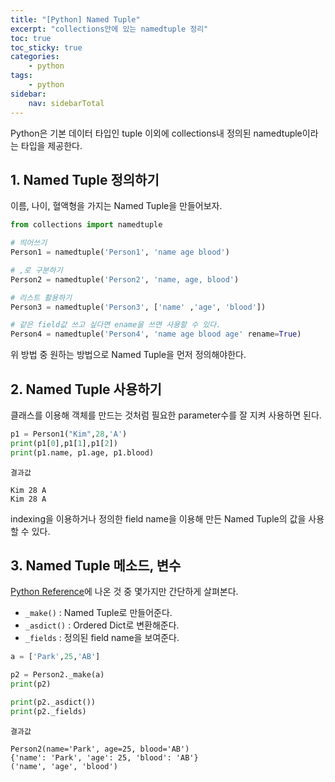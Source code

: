 ```yaml
---
title: "[Python] Named Tuple"
excerpt: "collections안에 있는 namedtuple 정리"
toc: true
toc_sticky: true
categories:
    - python
tags:
    - python
sidebar:
    nav: sidebarTotal
---
```


Python은 기본 데이터 타입인 tuple 이외에 collections내 정의된 namedtuple이라는 타입을 제공한다.

## 1. Named Tuple 정의하기

이름, 나이, 혈액형을 가지는 Named Tuple을 만들어보자.

```py
from collections import namedtuple

# 띄어쓰기
Person1 = namedtuple('Person1', 'name age blood')

# ,로 구분하기
Person2 = namedtuple('Person2', 'name, age, blood')

# 리스트 활용하기
Person3 = namedtuple('Person3', ['name' ,'age', 'blood'])

# 같은 field값 쓰고 싶다면 ename을 쓰면 사용할 수 있다.
Person4 = namedtuple('Person4', 'name age blood age' rename=True)
```

위 방법 중 원하는 방법으로 Named Tuple을 먼저 정의해야한다.

## 2. Named Tuple 사용하기

클래스를 이용해 객체를 만드는 것처럼 필요한 parameter수를 잘 지켜 사용하면 된다.

```py
p1 = Person1("Kim",28,'A')
print(p1[0],p1[1],p1[2])
print(p1.name, p1.age, p1.blood)
```

```
결과값

Kim 28 A
Kim 28 A
```

indexing을 이용하거나 정의한 field name을 이용해 만든 Named Tuple의 값을 사용할 수 있다.

## 3. Named Tuple 메소드, 변수

[Python Reference](https://docs.python.org/ko/3.7/library/collections.html#collections.namedtuple)에 나온 것 중 몇가지만 간단하게 살펴본다.

-   `_make()` : Named Tuple로 만들어준다.
-   `_asdict()` : Ordered Dict로 변환해준다.
-   `_fields` : 정의된 field name을 보여준다.

```py
a = ['Park',25,'AB']

p2 = Person2._make(a)
print(p2)

print(p2._asdict())
print(p2._fields)

```

```
결과값

Person2(name='Park', age=25, blood='AB')
{'name': 'Park', 'age': 25, 'blood': 'AB'}
('name', 'age', 'blood')
```
